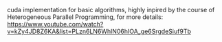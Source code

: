 cuda implementation for basic algorithms, highly inpired by the course of Heterogeneous Parallel Programming, for more details: https://www.youtube.com/watch?v=kZy4JD8Z6KA&list=PLzn6LN6WhlN06hIOA_ge6SrgdeSiuf9Tb
